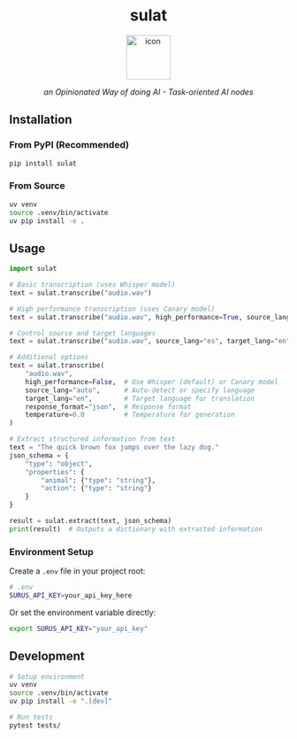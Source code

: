 <div align="center">
  <h1>sulat</h1>
  <img src="public/icon.png" alt="icon" width="80" height="80">
  <p><em>an Opinionated Way of doing AI - Task-oriented AI nodes </em></p>
</div>

## Installation

### From PyPI (Recommended)

```bash
pip install sulat
```

### From Source

```bash
uv venv
source .venv/bin/activate
uv pip install -e .
```

## Usage

```python
import sulat

# Basic transcription (uses Whisper model)
text = sulat.transcribe("audio.wav")

# High performance transcription (uses Canary model)
text = sulat.transcribe("audio.wav", high_performance=True, source_lang="es")

# Control source and target languages
text = sulat.transcribe("audio.wav", source_lang="es", target_lang="en")

# Additional options
text = sulat.transcribe(
    "audio.wav",
    high_performance=False,  # Use Whisper (default) or Canary model
    source_lang="auto",      # Auto-detect or specify language
    target_lang="en",        # Target language for translation
    response_format="json",  # Response format
    temperature=0.0          # Temperature for generation
)

# Extract structured information from text
text = "The quick brown fox jumps over the lazy dog."
json_schema = {
    "type": "object",
    "properties": {
        "animal": {"type": "string"},
        "action": {"type": "string"}
    }
}

result = sulat.extract(text, json_schema)
print(result)  # Outputs a dictionary with extracted information
```

### Environment Setup

Create a `.env` file in your project root:

```bash
# .env
SURUS_API_KEY=your_api_key_here
```

Or set the environment variable directly:
```bash
export SURUS_API_KEY="your_api_key"
```

## Development

```bash
# Setup environment
uv venv
source .venv/bin/activate
uv pip install -e ".[dev]"

# Run tests
pytest tests/
```